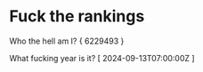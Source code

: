 # Fuck the rankings

Who the hell am I?
{ 6229493 }

What fucking year is it?
[ 2024-09-13T07:00:00Z ]
